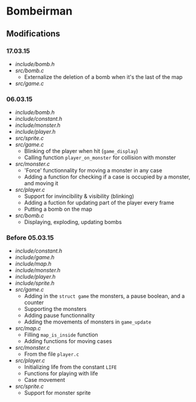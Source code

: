 # Bombeirman

## Modifications

### 17.03.15

* *include/bomb.h*
* *src/bomb.c*
	* Externalize the deletion of a bomb when it's the last of the map
* *src/game.c*

### 06.03.15

* *include/bomb.h*
* *include/constant.h*
* *include/monster.h*
* *include/player.h*
* *src/sprite.c*
* *src/game.c*
	* Blinking of the player when hit (`game_display`)
	* Calling function `player_on_monster` for collision with monster
* *src/monster.c*
	* 'Force' functionnality for moving a monster in any case
	* Adding a function for checking if a case is occupied by a monster, and moving it
* *src/player.c*
	* Support for invincibility & visibility (blinking)
	* Adding a fuction for updating part of the player every frame
	* Putting a bomb on the map
* *src/bomb.c*
	* Displaying, exploding, updating bombs
	

### Before 05.03.15

* *include/constant.h*
* *include/game.h*
* *include/map.h*
* *include/monster.h*
* *include/player.h*
* *include/sprite.h*
* *src/game.c*
	* Adding in the `struct game` the monsters, a pause boolean, and a counter
	* Supporting the monsters
	* Adding pause functionnality
	* Adding the movements of monsters in `game_update`
* *src/map.c*
	* Filling `map_is_inside` function
	* Adding functions for moving cases
* *src/monster.c*
	* From the file `player.c`
* *src/player.c*
	* Initializing life from the constant `LIFE`
	* Functions for playing with life
	* Case movement
* *src/sprite.c*
	* Support for monster sprite
